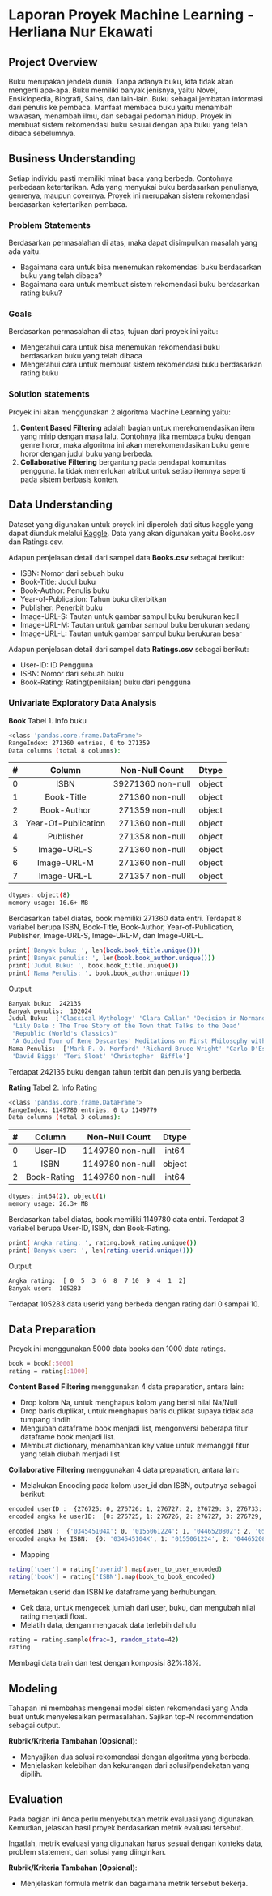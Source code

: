 # Laporan Proyek Machine Learning - Herliana Nur Ekawati

## Project Overview

Buku merupakan jendela dunia. Tanpa adanya buku, kita tidak akan mengerti apa-apa. Buku memiliki banyak jenisnya, yaitu Novel, Ensiklopedia, Biografi, Sains, dan lain-lain. Buku sebagai jembatan informasi dari penulis ke pembaca. Manfaat membaca buku yaitu menambah wawasan, menambah ilmu, dan sebagai pedoman hidup. Proyek ini membuat sistem rekomendasi buku sesuai dengan apa buku yang telah dibaca sebelumnya.

## Business Understanding

Setiap individu pasti memiliki minat baca yang berbeda. Contohnya perbedaan ketertarikan. Ada yang menyukai buku berdasarkan penulisnya, genrenya, maupun covernya. Proyek ini merupakan sistem rekomendasi berdasarkan ketertarikan pembaca.

### Problem Statements

Berdasarkan permasalahan di atas, maka dapat disimpulkan masalah yang ada yaitu:
- Bagaimana cara untuk bisa menemukan rekomendasi buku berdasarkan buku yang telah dibaca?
- Bagaimana cara untuk membuat sistem rekomendasi buku berdasarkan rating buku?

### Goals

Berdasarkan permasalahan di atas, tujuan dari proyek ini yaitu:
- Mengetahui cara untuk bisa menemukan rekomendasi buku berdasarkan buku yang telah dibaca
- Mengetahui cara untuk membuat sistem rekomendasi buku berdasarkan rating buku

### Solution statements
Proyek ini akan menggunakan 2 algoritma Machine Learning yaitu:
1. **Content Based Filtering** adalah bagian untuk merekomendasikan item yang mirip dengan masa lalu. Contohnya jika membaca buku dengan genre horor, maka algoritma ini akan merekomendasikan buku genre horor dengan judul buku yang berbeda.
2. **Collaborative Filtering** bergantung pada pendapat komunitas pengguna. Ia tidak memerlukan atribut untuk setiap itemnya seperti pada sistem berbasis konten.

## Data Understanding
Dataset yang digunakan untuk proyek ini diperoleh dati situs kaggle yang dapat diunduk melalui [Kaggle](https://www.kaggle.com/datasets/arashnic/book-recommendation-dataset). Data yang akan digunakan yaitu Books.csv dan Ratings.csv. 

Adapun penjelasan detail dari sampel data **Books.csv** sebagai berikut:
- ISBN: Nomor dari sebuah buku
- Book-Title: Judul buku
- Book-Author: Penulis buku
- Year-of-Publication: Tahun buku diterbitkan
- Publisher: Penerbit buku
- Image-URL-S: Tautan untuk gambar sampul buku berukuran kecil
- Image-URL-M: Tautan untuk gambar sampul buku berukuran sedang
- Image-URL-L: Tautan untuk gambar sampul buku berukuran besar

Adapun penjelasan detail dari sampel data **Ratings.csv** sebagai berikut:
- User-ID: ID Pengguna
- ISBN: Nomor dari sebuah buku
- Book-Rating: Rating(penilaian) buku dari pengguna

### Univariate Exploratory Data Analysis
**Book**
Tabel 1. Info buku
``` sh
<class 'pandas.core.frame.DataFrame'>
RangeIndex: 271360 entries, 0 to 271359
Data columns (total 8 columns):
```
**#** | **Column** | **Non-Null Count** | **Dtype** |
:-----:|:-----:|:-----:| :-----:|
0 | ISBN | 39271360 non-null | object |
1 | Book-Title | 271360 non-null | object |
2 | Book-Author | 271359 non-null | object |
3 | Year-Of-Publication | 271360 non-null | object | 
4 | Publisher | 271358 non-null | object | 
5 | Image-URL-S | 271360 non-null | object |
6 | Image-URL-M | 271360 non-null | object |
7 | Image-URL-L | 271357 non-null | object |
```sh
dtypes: object(8)
memory usage: 16.6+ MB
```
Berdasarkan tabel diatas, book memiliki 271360 data entri. Terdapat 8 variabel berupa ISBN, Book-Title, Book-Author, Year-of-Publication, Publisher, Image-URL-S, Image-URL-M, dan Image-URL-L.

```sh
print('Banyak buku: ', len(book.book_title.unique()))
print('Banyak penulis: ', len(book.book_author.unique()))
print('Judul Buku: ', book.book_title.unique())
print('Nama Penulis: ', book.book_author.unique())
```
Output
```sh
Banyak buku:  242135
Banyak penulis:  102024
Judul Buku:  ['Classical Mythology' 'Clara Callan' 'Decision in Normandy' ...
 'Lily Dale : The True Story of the Town that Talks to the Dead'
 "Republic (World's Classics)"
 "A Guided Tour of Rene Descartes' Meditations on First Philosophy with Complete Translations of the Meditations by Ronald Rubin"]
Nama Penulis:  ['Mark P. O. Morford' 'Richard Bruce Wright' "Carlo D'Este" ...
 'David Biggs' 'Teri Sloat' 'Christopher  Biffle']
```
Terdapat 242135 buku dengan tahun terbit dan penulis yang berbeda.

**Rating**
Tabel 2. Info Rating
``` sh
<class 'pandas.core.frame.DataFrame'>
RangeIndex: 1149780 entries, 0 to 1149779
Data columns (total 3 columns):
```
**#** | **Column** | **Non-Null Count** | **Dtype** |
:-----:|:-----:|:-----:| :-----:|
0 | User-ID | 1149780 non-null | int64 
1 | ISBN | 1149780 non-null | object
2 | Book-Rating | 1149780 non-null | int64 
```sh
dtypes: int64(2), object(1)
memory usage: 26.3+ MB
```
Berdasarkan tabel diatas, book memiliki 1149780 data entri. Terdapat 3 variabel berupa User-ID, ISBN, dan Book-Rating.

```sh
print('Angka rating: ', rating.book_rating.unique())
print('Banyak user: ', len(rating.userid.unique()))
```
Output
```sh
Angka rating:  [ 0  5  3  6  8  7 10  9  4  1  2]
Banyak user:  105283
```
Terdapat 105283 data userid yang berbeda dengan rating dari 0 sampai 10.

## Data Preparation
Proyek ini menggunakan 5000 data books dan 1000 data ratings.
```sh
book = book[:5000]
rating = rating[:1000]
```

**Content Based Filtering** menggunakan 4 data preparation, antara lain:
- Drop kolom Na, untuk menghapus kolom yang berisi nilai Na/Null
- Drop baris duplikat, untuk menghapus baris duplikat supaya tidak ada tumpang tindih
- Mengubah dataframe book menjadi list, mengonversi beberapa fitur dataframe book menjadi list.
- Membuat dictionary, menambahkan key value untuk memanggil fitur yang telah diubah menjadi list

**Collaborative Filtering** menggunakan 4 data preparation, antara lain:
- Melakukan Encoding pada kolom user_id dan ISBN, outputnya sebagai berikut:
```sh
encoded userID :  {276725: 0, 276726: 1, 276727: 2, 276729: 3, 276733: 4, . . .
encoded angka ke userID:  {0: 276725, 1: 276726, 2: 276727, 3: 276729, 4: . . .
```
```sh
encoded ISBN :  {'034545104X': 0, '0155061224': 1, '0446520802': 2, '052165615X': 3, '0521795028': 4 . . .
encoded angka ke ISBN:  {0: '034545104X', 1: '0155061224', 2: '0446520802', 3: '052165615X', 4: . . .
```

- Mapping
```sh
rating['user'] = rating['userid'].map(user_to_user_encoded)
rating['book'] = rating['ISBN'].map(book_to_book_encoded)
```
Memetakan userid dan ISBN ke dataframe yang berhubungan.
- Cek data, untuk mengecek jumlah dari user, buku, dan mengubah nilai rating menjadi float.
- Melatih data, dengan mengacak data terlebih dahulu
```sh
rating = rating.sample(frac=1, random_state=42)
rating
```
Membagi data train dan test dengan komposisi 82%:18%.

## Modeling
Tahapan ini membahas mengenai model sisten rekomendasi yang Anda buat untuk menyelesaikan permasalahan. Sajikan top-N recommendation sebagai output.

**Rubrik/Kriteria Tambahan (Opsional)**: 
- Menyajikan dua solusi rekomendasi dengan algoritma yang berbeda.
- Menjelaskan kelebihan dan kekurangan dari solusi/pendekatan yang dipilih.

## Evaluation
Pada bagian ini Anda perlu menyebutkan metrik evaluasi yang digunakan. Kemudian, jelaskan hasil proyek berdasarkan metrik evaluasi tersebut.

Ingatlah, metrik evaluasi yang digunakan harus sesuai dengan konteks data, problem statement, dan solusi yang diinginkan.

**Rubrik/Kriteria Tambahan (Opsional)**: 
- Menjelaskan formula metrik dan bagaimana metrik tersebut bekerja.
